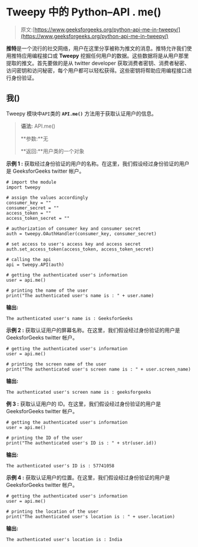 # Tweepy 中的 Python–API . me()

> 原文:[https://www.geeksforgeeks.org/python-api-me-in-tweepy/](https://www.geeksforgeeks.org/python-api-me-in-tweepy/)

**推特**是一个流行的社交网络，用户在这里分享被称为推文的消息。推特允许我们使用推特应用编程接口或 **Tweepy** 挖掘任何用户的数据。这些数据将是从用户那里提取的推文。首先要做的是从 twitter developer 获取消费者密钥、消费者秘密、访问密钥和访问秘密，每个用户都可以轻松获得。这些密钥将帮助应用编程接口进行身份验证。

## 我()

Tweepy 模块中`API`类的 **`API.me()`** 方法用于获取认证用户的信息。

> **语法:** API.me()
> 
> **参数:**无
> 
> **返回:**用户类的一个对象

**示例 1 :** 获取经过身份验证的用户的名称。在这里，我们假设经过身份验证的用户是 GeeksforGeeks twitter 帐户。

```
# import the module
import tweepy

# assign the values accordingly
consumer_key = ""
consumer_secret = ""
access_token = ""
access_token_secret = ""

# authorization of consumer key and consumer secret
auth = tweepy.OAuthHandler(consumer_key, consumer_secret)

# set access to user's access key and access secret 
auth.set_access_token(access_token, access_token_secret)

# calling the api 
api = tweepy.API(auth)

# getting the authenticated user's information
user = api.me()

# printing the name of the user
print("The authenticated user's name is : " + user.name)
```

**输出:**

```
The authenticated user's name is : GeeksforGeeks
```

**示例 2 :** 获取认证用户的屏幕名称。在这里，我们假设经过身份验证的用户是 GeeksforGeeks twitter 帐户。

```
# getting the authenticated user's information
user = api.me()

# printing the screen name of the user
print("The authenticated user's screen name is : " + user.screen_name)
```

**输出:**

```
The authenticated user's screen name is : geeksforgeeks
```

**例 3 :** 获取认证用户的 ID。在这里，我们假设经过身份验证的用户是 GeeksforGeeks twitter 帐户。

```
# getting the authenticated user's information
user = api.me()

# printing the ID of the user
print("The authenticated user's ID is : " + str(user.id))
```

**输出:**

```
The authenticated user's ID is : 57741058
```

**示例 4 :** 获取认证用户的位置。在这里，我们假设经过身份验证的用户是 GeeksforGeeks twitter 帐户。

```
# getting the authenticated user's information
user = api.me()

# printing the location of the user
print("The authenticated user's location is : " + user.location)
```

**输出:**

```
The authenticated user's location is : India
```